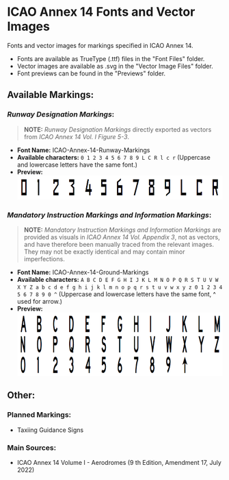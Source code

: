 # ICAO Annex 14 Fonts and Vector Images
Fonts and vector images for markings specified in ICAO Annex 14.

* Fonts are available as TrueType (.ttf) files in the "Font Files" folder.
* Vector images are available as .svg in the "Vector Image Files" folder.
* Font previews can be found in the "Previews" folder.

## Available Markings:

### _Runway Designation Markings_:
> **NOTE:** _Runway Designation Markings_ directly exported as vectors from _ICAO Annex 14 Vol. I Figure 5-3_.
* **Font Name:** ICAO-Annex-14-Runway-Markings
* **Available characters:** `` 0 1 2 3 4 5 6 7 8 9 L C R l c r `` (Uppercase and lowercase letters have the same font.)
* **Preview:**
![](/Previews/Preview%20for%20ICAO%20Annex%2014%20Runway%20Designation%20Markings.png)

### _Mandatory Instruction Markings and Information Markings_:
> **NOTE:** _Mandatory Instruction Markings and Information Markings_ are provided as visuals in _ICAO Annex 14 Vol. Appendix 3_, not as vectors, and have therefore been manually traced from the relevant images. They may not be exactly identical and may contain minor imperfections.
* **Font Name:** ICAO-Annex-14-Ground-Markings
* **Available characters:** `` A B C D E F G H I J K L M N O P Q R S T U V W X Y Z a b c d e f g h i j k l m n o p q r s t u v w x y z 0 1 2 3 4 5 6 7 8 9 0 ^ `` (Uppercase and lowercase letters have the same font, ^ used for arrow.)
* **Preview:**
![](/Previews/Preview%20for%20ICAO%20Annex%2014%20Mandatory%20Instruction%20Markings%20and%20Information%20Markings.png)


## Other:

### Planned Markings:
* Taxiing Guidance Signs

### Main Sources:
* ICAO Annex 14 Volume I - Aerodromes (9 th Edition, Amendment 17, July 2022)